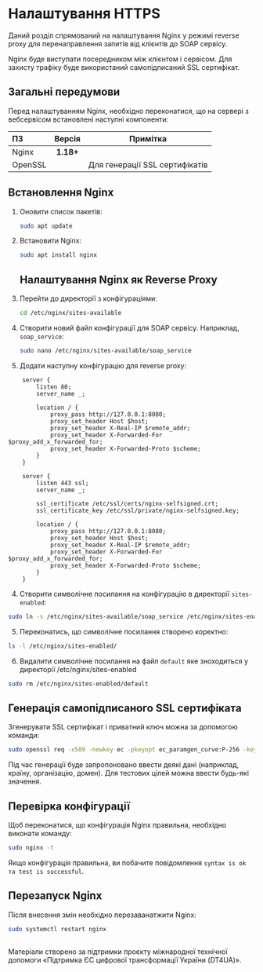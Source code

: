 # Налаштування HTTPS

Даний розділ спрямований на налаштування Nginx у режимі reverse proxy для перенаправлення запитів від клієнтів до SOAP сервісу.

Nginx буде виступати посередником між клієнтом і сервісом. Для захисту трафіку буде використаний самопідписаний SSL сертифікат.

## Загальні передумови
Перед налаштуванням Nginx, необхідно переконатися, що на сервері з вебсервісом встановлені наступні компоненти:

| ПЗ      |  Версія   | Примітка                       |
|:--------|:---------:|--------------------------------|
| Nginx   | **1.18+** |
| OpenSSL |           | Для генерації SSL сертифікатів |                                                                                                                                                                            |


## Встановлення Nginx

1. Оновити список пакетів:
    ```bash
    sudo apt update
    ```
2. Встановити Nginx:
    ```bash
    sudo apt install nginx
   ```
   ## Налаштування Nginx як Reverse Proxy

1. Перейти до директорії з конфігураціями:

    ```bash
    cd /etc/nginx/sites-available
    ```

2. Створити новий файл конфігурації для SOAP сервісу. Наприклад, `soap_service`:
    ```bash
    sudo nano /etc/nginx/sites-available/soap_service
    ```
3. Додати наступну конфігурацію для reverse proxy:

```nginx
    server {
        listen 80;
        server_name _;

        location / {
            proxy_pass http://127.0.0.1:8080;
            proxy_set_header Host $host;
            proxy_set_header X-Real-IP $remote_addr;
            proxy_set_header X-Forwarded-For $proxy_add_x_forwarded_for;
            proxy_set_header X-Forwarded-Proto $scheme;
        }
    }

    server {
        listen 443 ssl;
        server_name _;

        ssl_certificate /etc/ssl/certs/nginx-selfsigned.crt;
        ssl_certificate_key /etc/ssl/private/nginx-selfsigned.key;

        location / {
            proxy_pass http://127.0.0.1:8080;
            proxy_set_header Host $host;
            proxy_set_header X-Real-IP $remote_addr;
            proxy_set_header X-Forwarded-For $proxy_add_x_forwarded_for;
            proxy_set_header X-Forwarded-Proto $scheme;
        }
    }
```

4. Створити символічне посилання на конфігурацію в директорії `sites-enabled`:
```bash
sudo ln -s /etc/nginx/sites-available/soap_service /etc/nginx/sites-enabled/
```

5. Переконатись, що символічне посилання створено коректно:

```bash
ls -l /etc/nginx/sites-enabled/
 ```

6. Видалити символічне посилання на файл `default` яке зноходиться у директорії /etc/nginx/sites-enabled

```bash
sudo rm /etc/nginx/sites-enabled/default
```

## Генерація самопідписаного SSL сертифіката

Згенерувати SSL сертифікат і приватний ключ можна за допомогою команди:

```bash
sudo openssl req -x509 -newkey ec -pkeyopt ec_paramgen_curve:P-256 -keyout /etc/ssl/private/nginx-selfsigned.key -out /etc/ssl/certs/nginx-selfsigned.crt -days 3650 -nodes
```

Під час генерації буде запропоновано ввести деякі дані (наприклад, країну, організацію, домен). Для тестових цілей можна ввести будь-які значення.

## Перевірка конфігурації
Щоб переконатися, що конфігурація Nginx правильна, необхідно виконати команду:
 ```bash
sudo nginx -t
 ```
Якщо конфігурація правильна, ви побачите повідомлення `syntax is ok та test is successful`.

## Перезапуск Nginx

Після внесення змін необхідно перезаванатжити Nginx:

```bash
sudo systemctl restart nginx
 ```

##
Матеріали створено за підтримки проєкту міжнародної технічної допомоги «Підтримка ЄС цифрової трансформації України (DT4UA)».
